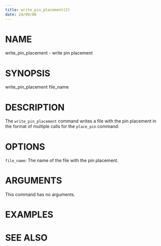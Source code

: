 ```yaml
---
title: write_pin_placement(2)
date: 24/09/08
---
```


# NAME

write_pin_placement - write pin placement

# SYNOPSIS

write_pin_placement 
    file_name


# DESCRIPTION

The `write_pin_placement` command writes a file with the pin placement in the format of multiple calls for the `place_pin` command:

# OPTIONS

`file_name`:  The name of the file with the pin placement.

# ARGUMENTS

This command has no arguments.

# EXAMPLES

# SEE ALSO
